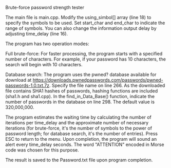 Brute-force password strength tester

The main file is main.cpp. Modify the using_simbol[] array (line 18) to specify the symbols to be used. Set start_char and end_char to indicate the range of symbols. You can also change the information output delay by adjusting time_delay (line 16).

The program has two operation modes:

Full brute-force: For faster processing, the program starts with a specified number of characters. For example, if your password has 10 characters, the search will begin with 10 characters.

Database search: The program uses the pwned? database available for download at https://downloads.pwnedpasswords.com/passwords/pwned-passwords-1.0.txt.7z. Specify the file name on line 266. As the downloaded file contains SHA1 hashes of passwords, hashing functions are included (sha1.h and sha1.cpp). In the find_in_Data_Base() function, indicate the number of passwords in the database on line 298. The default value is 320,000,000.

The program estimates the waiting time by calculating the number of iterations per time_delay and the approximate number of necessary iterations (for brute-force, it's the number of symbols to the power of password length; for database search, it's the number of entries). Press ESC to return to the menu. Upon completion, the program will sound an alert every time_delay seconds. The word "ATTENTION" encoded in Morse code was chosen for this purpose.

The result is saved to the Password.txt file upon program completion.
